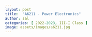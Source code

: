 ```yaml
---
layout: post
title:  "A6211 - Power Electronics"
author: sal
categories: [ 2022-2023, III-I Class ]
image: assets/images/a6211.jpg
---
```


